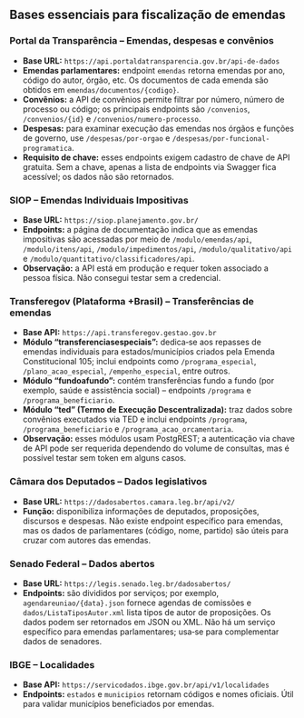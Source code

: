 ## Bases essenciais para fiscalização de emendas

### Portal da Transparência – Emendas, despesas e convênios

- **Base URL:** `https://api.portaldatransparencia.gov.br/api-de-dados`
- **Emendas parlamentares:** endpoint `emendas` retorna emendas por ano, código do autor, órgão, etc. Os documentos de cada emenda são obtidos em `emendas/documentos/{codigo}`.
- **Convênios:** a API de convênios permite filtrar por número, número de processo ou código; os principais endpoints são `/convenios`, `/convenios/{id}` e `/convenios/numero-processo`.
- **Despesas:** para examinar execução das emendas nos órgãos e funções de governo, use `/despesas/por-orgao` e `/despesas/por-funcional-programatica`.
- **Requisito de chave:** esses endpoints exigem cadastro de chave de API gratuita. Sem a chave, apenas a lista de endpoints via Swagger fica acessível; os dados não são retornados.

### SIOP – Emendas Individuais Impositivas

- **Base URL:** `https://siop.planejamento.gov.br/`
- **Endpoints:** a página de documentação indica que as emendas impositivas são acessadas por meio de `/modulo/emendas/api`, `/modulo/itens/api`, `/modulo/impedimentos/api`, `/modulo/qualitativo/api` e `/modulo/quantitativo/classificadores/api`.
- **Observação:** a API está em produção e requer token associado a pessoa física. Não consegui testar sem a credencial.

### Transferegov (Plataforma +Brasil) – Transferências de emendas

- **Base API:** `https://api.transferegov.gestao.gov.br`
- **Módulo “transferenciasespeciais”:** dedica‑se aos repasses de emendas individuais para estados/municípios criados pela Emenda Constitucional 105; inclui endpoints como `/programa_especial`, `/plano_acao_especial`, `/empenho_especial`, entre outros.
- **Módulo “fundoafundo”:** contém transferências fundo a fundo (por exemplo, saúde e assistência social) – endpoints `/programa` e `/programa_beneficiario`.
- **Módulo “ted” (Termo de Execução Descentralizada):** traz dados sobre convênios executados via TED e inclui endpoints `/programa`, `/programa_beneficiario` e `/programa_acao_orcamentaria`.
- **Observação:** esses módulos usam PostgREST; a autenticação via chave de API pode ser requerida dependendo do volume de consultas, mas é possível testar sem token em alguns casos.

 ### Câmara dos Deputados – Dados legislativos

- **Base URL:** `https://dadosabertos.camara.leg.br/api/v2/`
- **Função:** disponibiliza informações de deputados, proposições, discursos e despesas. Não existe endpoint específico para emendas, mas os dados de parlamentares (código, nome, partido) são úteis para cruzar com autores das emendas.

### Senado Federal – Dados abertos

- **Base URL:** `https://legis.senado.leg.br/dadosabertos/`
- **Endpoints:** são divididos por serviços; por exemplo, `agendareuniao/{data}.json` fornece agendas de comissões e `dados/ListaTiposAutor.xml` lista tipos de autor de proposições. Os dados podem ser retornados em JSON ou XML. Não há um serviço específico para emendas parlamentares; usa‑se para complementar dados de senadores.

### IBGE – Localidades

- **Base API:** `https://servicodados.ibge.gov.br/api/v1/localidades`
- **Endpoints:** `estados` e `municipios` retornam códigos e nomes oficiais. Útil para validar municípios beneficiados por emendas.

